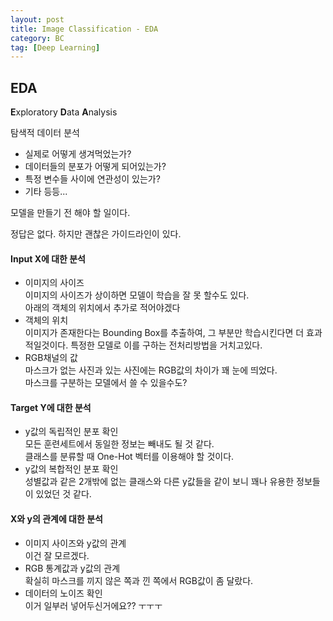 ```yaml
---
layout: post
title: Image Classification - EDA 
category: BC
tag: [Deep Learning]
---
```


## EDA

**E**xploratory **D**ata **A**nalysis  

탐색적 데이터 분석  

- 실제로 어떻게 생겨먹었는가?  
- 데이터들의 분포가 어떻게 되어있는가?
- 특정 변수들 사이에 연관성이 있는가?  
- 기타 등등...  

모델을 만들기 전 해야 할 일이다.  

정답은 없다. 하지만 괜찮은 가이드라인이 있다.  

#### Input X에 대한 분석  

- 이미지의 사이즈  
    이미지의 사이즈가 상이하면 모델이 학습을 잘 못 할수도 있다.  
    아래의 객체의 위치에서 추가로 적어야겠다  
- 객체의 위치  
    이미지가 존재한다는 Bounding Box를 추출하여, 그 부분만 학습시킨다면 더 효과적일것이다. 특정한 모델로 이를 구하는 전처리방법을 거치고있다.  
- RGB채널의 값  
    마스크가 없는 사진과 있는 사진에는 RGB값의 차이가 꽤 눈에 띄었다.  
    마스크를 구분하는 모델에서 쓸 수 있을수도?   

#### Target Y에 대한 분석  

- y값의 독립적인 분포 확인  
    모든 훈련세트에서 동일한 정보는 빼내도 될 것 같다.  
    클래스를 분류할 때 One-Hot 벡터를 이용해야 할 것이다.  
- y값의 복합적인 분포 확인  
    성별값과 같은 2개밖에 없는 클래스와 다른 y값들을 같이 보니 꽤나 유용한 정보들이 있었던 것 같다.  

#### X와 y의 관계에 대한 분석  

- 이미지 사이즈와 y값의 관계  
    이건 잘 모르겠다.  
- RGB 통계값과 y값의 관계  
    확실히 마스크를 끼지 않은 쪽과 낀 쪽에서 RGB값이 좀 달랐다.  
- 데이터의 노이즈 확인  
    이거 일부러 넣어두신거에요?? ㅜㅜㅜ   